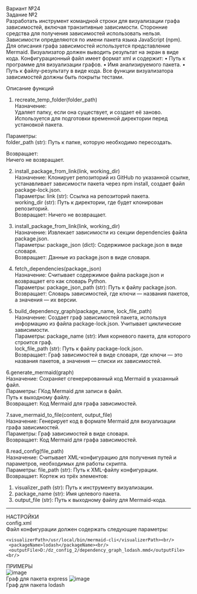 Вариант №24<br/>
Задание №2<br/>
Разработать инструмент командной строки для визуализации графа
зависимостей, включая транзитивные зависимости. Сторонние средства для
получения зависимостей использовать нельзя.
Зависимости определяются по имени пакета языка JavaScript (npm). Для
описания графа зависимостей используется представление Mermaid.
Визуализатор должен выводить результат на экран в виде кода.
Конфигурационный файл имеет формат xml и содержит:
• Путь к программе для визуализации графов.
• Имя анализируемого пакета.
• Путь к файлу-результату в виде кода.
Все функции визуализатора зависимостей должны быть покрыты тестами.

Описание функций<br/>
1. recreate_temp_folder(folder_path)<br/>
Назначение:<br/>
Удаляет папку, если она существует, и создает её заново. Используется для подготовки временной директории перед установкой пакета.<br/>

Параметры:  <br/>
folder_path (str): Путь к папке, которую необходимо пересоздать.<br/>

Возвращает: <br/>
Ничего не возвращает.<br/>

2. install_package_from_link(link, working_dir)<br/>
Назначение: Клонирует репозиторий из GitHub по указанной ссылке, устанавливает зависимости пакета через npm install, создает файл package-lock.json.<br/>
Параметры: link (str): Ссылка на репозиторий пакета.<br/>
working_dir (str): Путь к директории, где будет клонирован репозиторий.<br/>
Возвращает: Ничего не возвращает.<br/>

3. install_package_from_link(link, working_dir)<br/>
Назначение: Извлекает зависимости из секции dependencies файла package.json.<br/>
Параметры: package_json (dict): Содержимое package.json в виде словаря.<br/>
Возвращает:  Данные из package.json в виде словаря.<br/>

4. fetch_dependencies(package_json)<br/>
Назначение: Считывает содержимое файла package.json и возвращает его как словарь Python.<br/>
Параметры: package_json_path (str): Путь к файлу package.json.<br/>
Возвращает: Словарь зависимостей, где ключи — названия пакетов, а значения — их версии.<br/>

5. build_dependency_graph(package_name, lock_file_path)<br/>
Назначение: Создает граф зависимостей пакета, используя информацию из файла package-lock.json. Учитывает циклические зависимости.<br/>
Параметры: package_name (str): Имя корневого пакета, для которого строится граф.<br/>
lock_file_path (str): Путь к файлу package-lock.json.<br/>
Возвращает: Граф зависимостей в виде словаря, где ключи — это названия пакетов, а значения — списки их зависимостей.<br/>

6.generate_mermaid(graph)<br/>
Назначение: Сохраняет сгенерированный код Mermaid в указанный файл.<br/>
Параметры: ГКод Mermaid для записи в файл.<br/>
 Путь к выходному файлу.<br/>
Возвращает:  Код Mermaid для графа зависимостей.<br/>

7.save_mermaid_to_file(content, output_file)<br/>
Назначение: Генерирует код в формате Mermaid для визуализации графа зависимостей.<br/>
Параметры: Граф зависимостей в виде словаря.<br/>
Возвращает:  Код Mermaid для графа зависимостей.<br/>

8.read_config(file_path)<br/>
Назначение: Считывает XML-конфигурацию для получения путей и параметров, необходимых для работы скрипта.<br/>
Параметры: file_path (str): Путь к XML-файлу конфигурации.<br/>
Возвращает:  Кортеж из трёх элементов: <br/>
1. visualizer_path (str): Путь к инструменту визуализации. <br/>
2. package_name (str): Имя целевого пакета.<br/>
3. output_file (str): Путь к выходному файлу для Mermaid-кода.<br/>


***
НАСТРОЙКИ<br/>
config.xml<br/>
Файл конфигурации должен содержать следующие параметры:<br/>

    <visualizerPath>/usr/local/bin/mermaid-cli</visualizerPath><br/>
     <packageName>lodash</packageName><br/>
     <outputFile>D:/dz_config_2/dependency_graph_lodash.mmd</outputFile><br/>
ПРИМЕРЫ<br/>
![image](https://github.com/user-attachments/assets/3e2d5b02-63fe-43bc-a858-7847981c6d76) <br/>
Граф для пакета express
![image](https://github.com/user-attachments/assets/44ec84e5-49a3-4e72-a5ce-1a3e7af4077c) <br/>
Граф для пакета lodash



